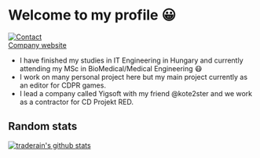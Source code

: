 # Welcome to my profile 😀

[![Contact](https://img.shields.io/badge/Contact-&#128231;-blue.svg)](mailto:hambalko.bence@gmail.com)  
[Company website](https://yigsoft.dev)
- I have finished my studies in IT Engineering in Hungary and currently attending my MSc in BioMedical/Medical Engineering 😷
- I work on many personal project here but my main project currently as an editor for CDPR games.
- I lead a company called Yigsoft with my friend @kote2ster and we work as a contractor for CD Projekt RED.
## Random stats

[![traderain's github stats](https://github-readme-stats.vercel.app/api?username=traderain)](https://github.com/anuraghazra/github-readme-stats)
